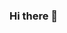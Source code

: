 ### Hi there 👋

<!--
**Ananya2306/Ananya2306** is a ✨ _special_ ✨ repository because its `README.md` (this file) appears on your GitHub profile.

Here are some ideas to get you started:

- 🔭 I’m currently working on a New Game 
- 🌱 I’m currently learning JavaScript , Java , Python .......
- 👯 I’m looking to collaborate on a project 
- 📫 How to reach me: ananya230106@gmail.com
-->
